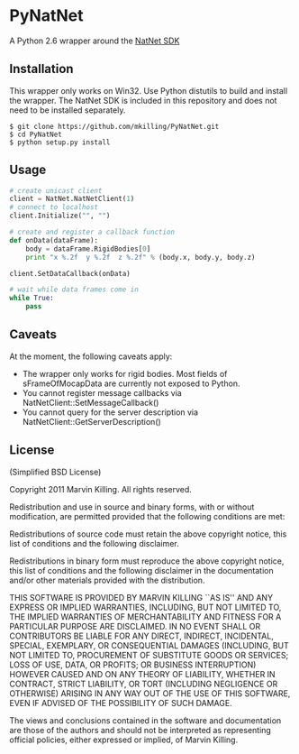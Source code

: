 PyNatNet
========

A Python 2.6 wrapper around the [NatNet SDK](http://www.naturalpoint.com/optitrack/products/natnet-sdk/)

Installation
------------

This wrapper only works on Win32. 
Use Python distutils to build and install the wrapper. The NatNet SDK is included in this repository and does not need to be installed separately.

    $ git clone https://github.com/mkilling/PyNatNet.git
    $ cd PyNatNet
    $ python setup.py install

Usage
-----

```python
# create unicast client
client = NatNet.NatNetClient(1)
# connect to localhost
client.Initialize("", "")

# create and register a callback function
def onData(dataFrame):
    body = dataFrame.RigidBodies[0]
    print "x %.2f  y %.2f  z %.2f" % (body.x, body.y, body.z)

client.SetDataCallback(onData)

# wait while data frames come in
while True:
    pass
```

Caveats
-------

At the moment, the following caveats apply:

* The wrapper only works for rigid bodies. Most fields of sFrameOfMocapData are currently not exposed to Python.
* You cannot register message callbacks via NatNetClient::SetMessageCallback()
* You cannot query for the server description via NatNetClient::GetServerDescription()

License
-------

(Simplified BSD License)

Copyright 2011 Marvin Killing. All rights reserved.

Redistribution and use in source and binary forms, with or without modification, are permitted provided that the following conditions are met:

Redistributions of source code must retain the above copyright notice, this list of conditions and the following disclaimer.

Redistributions in binary form must reproduce the above copyright notice, this list of conditions and the following disclaimer in the documentation and/or other materials provided with the distribution.

THIS SOFTWARE IS PROVIDED BY MARVIN KILLING ``AS IS'' AND ANY EXPRESS OR IMPLIED WARRANTIES, INCLUDING, BUT NOT LIMITED TO, THE IMPLIED WARRANTIES OF MERCHANTABILITY AND FITNESS FOR A PARTICULAR PURPOSE ARE DISCLAIMED. IN NO EVENT SHALL OR CONTRIBUTORS BE LIABLE FOR ANY DIRECT, INDIRECT, INCIDENTAL, SPECIAL, EXEMPLARY, OR CONSEQUENTIAL DAMAGES (INCLUDING, BUT NOT LIMITED TO, PROCUREMENT OF SUBSTITUTE GOODS OR SERVICES; LOSS OF USE, DATA, OR PROFITS; OR BUSINESS INTERRUPTION) HOWEVER CAUSED AND ON ANY THEORY OF LIABILITY, WHETHER IN CONTRACT, STRICT LIABILITY, OR TORT (INCLUDING NEGLIGENCE OR OTHERWISE) ARISING IN ANY WAY OUT OF THE USE OF THIS SOFTWARE, EVEN IF ADVISED OF THE POSSIBILITY OF SUCH DAMAGE.

The views and conclusions contained in the software and documentation are those of the authors and should not be interpreted as representing official policies, either expressed or implied, of Marvin Killing.